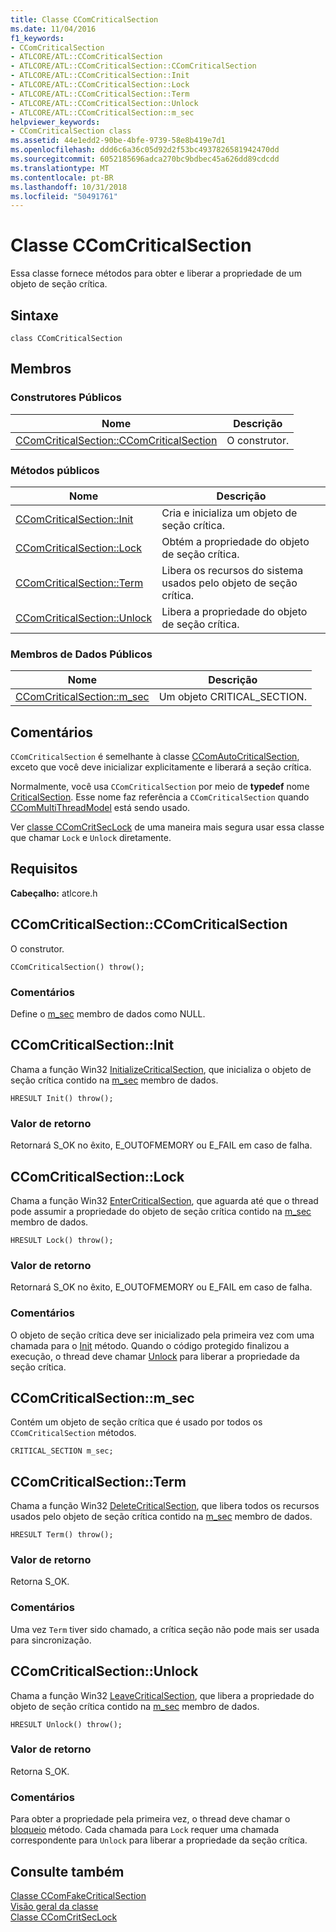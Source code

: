 ```yaml
---
title: Classe CComCriticalSection
ms.date: 11/04/2016
f1_keywords:
- CComCriticalSection
- ATLCORE/ATL::CComCriticalSection
- ATLCORE/ATL::CComCriticalSection::CComCriticalSection
- ATLCORE/ATL::CComCriticalSection::Init
- ATLCORE/ATL::CComCriticalSection::Lock
- ATLCORE/ATL::CComCriticalSection::Term
- ATLCORE/ATL::CComCriticalSection::Unlock
- ATLCORE/ATL::CComCriticalSection::m_sec
helpviewer_keywords:
- CComCriticalSection class
ms.assetid: 44e1edd2-90be-4bfe-9739-58e8b419e7d1
ms.openlocfilehash: ddd6c6a36c05d92d2f53bc4937826581942470dd
ms.sourcegitcommit: 6052185696adca270bc9bdbec45a626dd89cdcdd
ms.translationtype: MT
ms.contentlocale: pt-BR
ms.lasthandoff: 10/31/2018
ms.locfileid: "50491761"
---
```

# <a name="ccomcriticalsection-class"></a>Classe CComCriticalSection

Essa classe fornece métodos para obter e liberar a propriedade de um objeto de seção crítica.

## <a name="syntax"></a>Sintaxe

```
class CComCriticalSection
```

## <a name="members"></a>Membros

### <a name="public-constructors"></a>Construtores Públicos

|Nome|Descrição|
|----------|-----------------|
|[CComCriticalSection::CComCriticalSection](#ccomcriticalsection)|O construtor.|

### <a name="public-methods"></a>Métodos públicos

|Nome|Descrição|
|----------|-----------------|
|[CComCriticalSection::Init](#init)|Cria e inicializa um objeto de seção crítica.|
|[CComCriticalSection::Lock](#lock)|Obtém a propriedade do objeto de seção crítica.|
|[CComCriticalSection::Term](#term)|Libera os recursos do sistema usados pelo objeto de seção crítica.|
|[CComCriticalSection::Unlock](#unlock)|Libera a propriedade do objeto de seção crítica.|

### <a name="public-data-members"></a>Membros de Dados Públicos

|Nome|Descrição|
|----------|-----------------|
|[CComCriticalSection::m_sec](#m_sec)|Um objeto CRITICAL_SECTION.|

## <a name="remarks"></a>Comentários

`CComCriticalSection` é semelhante à classe [CComAutoCriticalSection](../../atl/reference/ccomautocriticalsection-class.md), exceto que você deve inicializar explicitamente e liberará a seção crítica.

Normalmente, você usa `CComCriticalSection` por meio de **typedef** nome [CriticalSection](ccommultithreadmodel-class.md#criticalsection). Esse nome faz referência a `CComCriticalSection` quando [CComMultiThreadModel](../../atl/reference/ccommultithreadmodel-class.md) está sendo usado.

Ver [classe CComCritSecLock](../../atl/reference/ccomcritseclock-class.md) de uma maneira mais segura usar essa classe que chamar `Lock` e `Unlock` diretamente.

## <a name="requirements"></a>Requisitos

**Cabeçalho:** atlcore.h

##  <a name="ccomcriticalsection"></a>  CComCriticalSection::CComCriticalSection

O construtor.

```
CComCriticalSection() throw();
```

### <a name="remarks"></a>Comentários

Define o [m_sec](#m_sec) membro de dados como NULL.

##  <a name="init"></a>  CComCriticalSection::Init

Chama a função Win32 [InitializeCriticalSection](/windows/desktop/api/synchapi/nf-synchapi-initializecriticalsection), que inicializa o objeto de seção crítica contido na [m_sec](#m_sec) membro de dados.

```
HRESULT Init() throw();
```

### <a name="return-value"></a>Valor de retorno

Retornará S_OK no êxito, E_OUTOFMEMORY ou E_FAIL em caso de falha.

##  <a name="lock"></a>  CComCriticalSection::Lock

Chama a função Win32 [EnterCriticalSection](/windows/desktop/api/synchapi/nf-synchapi-entercriticalsection), que aguarda até que o thread pode assumir a propriedade do objeto de seção crítica contido na [m_sec](#m_sec) membro de dados.

```
HRESULT Lock() throw();
```

### <a name="return-value"></a>Valor de retorno

Retornará S_OK no êxito, E_OUTOFMEMORY ou E_FAIL em caso de falha.

### <a name="remarks"></a>Comentários

O objeto de seção crítica deve ser inicializado pela primeira vez com uma chamada para o [Init](#init) método. Quando o código protegido finalizou a execução, o thread deve chamar [Unlock](#unlock) para liberar a propriedade da seção crítica.

##  <a name="m_sec"></a>  CComCriticalSection::m_sec

Contém um objeto de seção crítica que é usado por todos os `CComCriticalSection` métodos.

```
CRITICAL_SECTION m_sec;
```

##  <a name="term"></a>  CComCriticalSection::Term

Chama a função Win32 [DeleteCriticalSection](/windows/desktop/api/synchapi/nf-synchapi-deletecriticalsection), que libera todos os recursos usados pelo objeto de seção crítica contido na [m_sec](#m_sec) membro de dados.

```
HRESULT Term() throw();
```

### <a name="return-value"></a>Valor de retorno

Retorna S_OK.

### <a name="remarks"></a>Comentários

Uma vez `Term` tiver sido chamado, a crítica seção não pode mais ser usada para sincronização.

##  <a name="unlock"></a>  CComCriticalSection::Unlock

Chama a função Win32 [LeaveCriticalSection](/windows/desktop/api/synchapi/nf-synchapi-leavecriticalsection), que libera a propriedade do objeto de seção crítica contido na [m_sec](#m_sec) membro de dados.

```
HRESULT Unlock() throw();
```

### <a name="return-value"></a>Valor de retorno

Retorna S_OK.

### <a name="remarks"></a>Comentários

Para obter a propriedade pela primeira vez, o thread deve chamar o [bloqueio](#lock) método. Cada chamada para `Lock` requer uma chamada correspondente para `Unlock` para liberar a propriedade da seção crítica.

## <a name="see-also"></a>Consulte também

[Classe CComFakeCriticalSection](../../atl/reference/ccomfakecriticalsection-class.md)<br/>
[Visão geral da classe](../../atl/atl-class-overview.md)<br/>
[Classe CComCritSecLock](../../atl/reference/ccomcritseclock-class.md)
